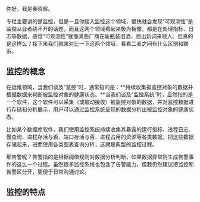 你好，我是秦晓辉。

专栏主要讲的是监控，但是一旦你踏入监控这个领域，很快就会发现“可观测性”是监控从业者绕不开的话题，而且这两个领域看起来极为相像，都是在处理指标、日志等数据，感觉“可观测性”就像某些厂商在新瓶装旧酒，想出新词来唬人。但真的是这样么？接下来我们就来对比一下这两个领域，看看二者之间有什么区别和联系。

## 监控的概念

在运维领域，当我们谈及“监控”时，通常指的是：**持续收集被监控对象的数据并根据数据来判断被监控对象的健康状态。**当我们谈及“监控系统”时，显然指的是一个软件，这个软件可以采集（或被动接收）被监控对象的数据，并对监控数据进行存储和分析展示，用户可以通过监控系统呈现的数据分析出被监控对象的健康状态。

比如某个数据库软件，我们使用监控系统持续收集其暴露的运行指标、进程日志、慢查询、进程存活与否、端口存活与否、进程占用的资源等各类数据，把这些数据存储起来，进而使用各类图表查询分析，这就是典型的监控过程。

那告警呢？告警指的是根据阈值规则对数据分析判断，如果数据异常则生成告警事件的这么一个过程。虽然很多监控系统也包含了告警能力，但我仍然建议把监控和告警区分开，更便于日常沟通讨论。

## 监控的特点